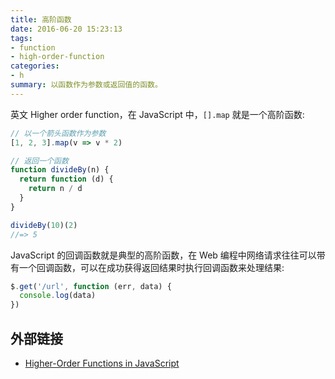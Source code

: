 ```yaml
---
title: 高阶函数
date: 2016-06-20 15:23:13
tags:
- function
- high-order-function
categories:
- h
summary: 以函数作为参数或返回值的函数。
---
```

英文 Higher order function，在 JavaScript 中，`[].map` 就是一个高阶函数:

```js
// 以一个箭头函数作为参数
[1, 2, 3].map(v => v * 2)
```

```js
// 返回一个函数
function divideBy(n) {
  return function (d) {
    return n / d
  }
}

divideBy(10)(2)
//=> 5
```

JavaScript 的回调函数就是典型的高阶函数，在 Web 编程中网络请求往往可以带有一个回调函数，可以在成功获得返回结果时执行回调函数来处理结果:

```js
$.get('/url', function (err, data) {
  console.log(data)
})
```

## 外部链接

- [Higher-Order Functions in JavaScript](http://www.sitepoint.com/higher-order-functions-javascript/)
